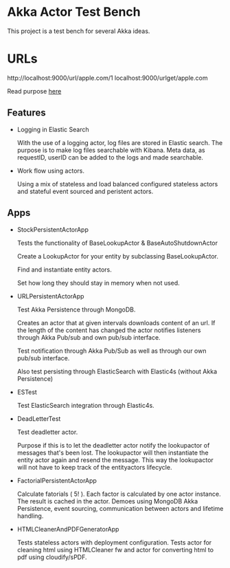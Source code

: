 # Akka Actor Test Bench

This project is a test bench for several Akka ideas.


URLs
====
http://localhost:9000/url/apple.com/1
localhost:9000/urlget/apple.com

Read purpose [here](http://bit.ly/1VGYkqf)

Features
--------
* Logging in Elastic Search

    With the use of a logging actor, log files are stored in Elastic search.
    The purpose is to make log files searchable with Kibana.
    Meta data, as requestID, userID can be added to the logs and made searchable.
    
    
* Work flow using actors.

    Using a mix of stateless and load balanced configured stateless actors and stateful event sourced and peristent actors.


Apps
----

* StockPersistentActorApp
    
    Tests the functionality of BaseLookupActor & BaseAutoShutdownActor
    
    Create a LookupActor for your entity by subclassing BaseLookupActor.
    
    Find and instantiate entity actors.
    
    Set how long they should stay in memory when not used.
     
    
* URLPersistentActorApp
    
    Test Akka Persistence through MongoDB.
    
    Creates an actor that at given intervals downloads content of an url. If the length of the content has changed the actor notifies listeners through Akka Pub/sub and own pub/sub interface.
    
    Test notification through Akka Pub/Sub as well as through our own pub/sub interface.
    
    Also test persisting through ElasticSearch with Elastic4s (without Akka Persistence)
    
* ESTest
    
    Test ElasticSearch integration through Elastic4s.
    
* DeadLetterTest
    
    Test deadletter actor.
    
    Purpose if this is to let the deadletter actor notify the lookupactor of messages that's been lost. The lookupactor will then instantiate the entity actor again and resend the message. This way the lookupactor will not have to keep track of the entityactors lifecycle.
    
    
* FactorialPersistentActorApp

    Calculate fatorials ( 5! ). Each factor is calculated by one actor instance. The result is cached in the actor. Demoes using MongoDB Akka Persistence, event sourcing, communication between actors and lifetime handling.
    
    
* HTMLCleanerAndPDFGeneratorApp

    Tests stateless actors with deployment configuration. Tests actor for cleaning html using HTMLCleaner fw and actor for converting html to pdf using cloudify/sPDF.
